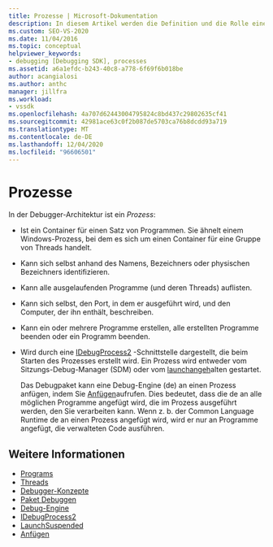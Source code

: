 ```yaml
---
title: Prozesse | Microsoft-Dokumentation
description: In diesem Artikel werden die Definition und die Rolle eines Prozesses in der Debugger-Architektur in Visual Studio beschrieben.
ms.custom: SEO-VS-2020
ms.date: 11/04/2016
ms.topic: conceptual
helpviewer_keywords:
- debugging [Debugging SDK], processes
ms.assetid: a6a1efdc-b243-40c8-a778-6f69f6b018be
author: acangialosi
ms.author: anthc
manager: jillfra
ms.workload:
- vssdk
ms.openlocfilehash: 4a707d62443004795824c8bd437c29802635cf41
ms.sourcegitcommit: 42981ace63c0f2b087de5703ca76b8dcdd93a719
ms.translationtype: MT
ms.contentlocale: de-DE
ms.lasthandoff: 12/04/2020
ms.locfileid: "96606501"
---
```

# <a name="processes"></a>Prozesse
In der Debugger-Architektur ist ein *Prozess*:

- Ist ein Container für einen Satz von Programmen. Sie ähnelt einem Windows-Prozess, bei dem es sich um einen Container für eine Gruppe von Threads handelt.

- Kann sich selbst anhand des Namens, Bezeichners oder physischen Bezeichners identifizieren.

- Kann alle ausgelaufenden Programme (und deren Threads) auflisten.

- Kann sich selbst, den Port, in dem er ausgeführt wird, und den Computer, der ihn enthält, beschreiben.

- Kann ein oder mehrere Programme erstellen, alle erstellten Programme beenden oder ein Programm beenden.

- Wird durch eine [IDebugProcess2](../../extensibility/debugger/reference/idebugprocess2.md) -Schnittstelle dargestellt, die beim Starten des Prozesses erstellt wird. Ein Prozess wird entweder vom Sitzungs-Debug-Manager (SDM) oder vom [launchangeh](../../extensibility/debugger/reference/idebugenginelaunch2-launchsuspended.md)alten gestartet.

  Das Debugpaket kann eine Debug-Engine (de) an einen Prozess anfügen, indem Sie [Anfügen](../../extensibility/debugger/reference/idebugprocess2-attach.md)aufrufen. Dies bedeutet, dass die de an alle möglichen Programme angefügt wird, die im Prozess ausgeführt werden, den Sie verarbeiten kann. Wenn z. b. der Common Language Runtime de an einen Prozess angefügt wird, wird er nur an Programme angefügt, die verwalteten Code ausführen.

## <a name="see-also"></a>Weitere Informationen
- [Programs](../../extensibility/debugger/programs.md)
- [Threads](../../extensibility/debugger/threads.md)
- [Debugger-Konzepte](../../extensibility/debugger/debugger-concepts.md)
- [Paket Debuggen](../../extensibility/debugger/debug-package.md)
- [Debug-Engine](../../extensibility/debugger/debug-engine.md)
- [IDebugProcess2](../../extensibility/debugger/reference/idebugprocess2.md)
- [LaunchSuspended](../../extensibility/debugger/reference/idebugenginelaunch2-launchsuspended.md)
- [Anfügen](../../extensibility/debugger/reference/idebugprocess2-attach.md)
